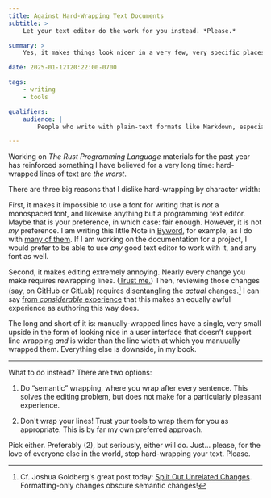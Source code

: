 ```yaml
---
title: Against Hard-Wrapping Text Documents
subtitle: >
    Let your text editor do the work for you instead. *Please.*

summary: >
    Yes, it makes things look nicer in a very few, very specific places. But it makes it that much worse everywhere else.

date: 2025-01-12T20:22:00-0700

tags:
    - writing
    - tools

qualifiers:
    audience: |
        People who write with plain-text formats like Markdown, especially programmers, *especially* those of you who like to hard-wrap at 80 characters.

---
```


Working on <cite>The Rust Programming Language</cite> materials for the past year has reinforced something I have believed for a very long time: hard-wrapped lines of text are *the worst*.

There are three big reasons that I dislike hard-wrapping by character width:

First, it makes it impossible to use a font for writing that is *not* a monospaced font, and likewise anything but a programming text editor. Maybe that is your preference, in which case: fair enough. However, it is not *my* preference. I am writing this little Note in [Byword][byword], for example, as I do with [many of them][byword-post]. If I am working on the documentation for a project, I would prefer to be able to use *any* good text editor to work with it, and any font as well.

[byword]: https://www.bywordapp.com/
[byword-post]: https://v5.chriskrycho.com/notes/byword/

Second, it makes editing extremely annoying. Nearly every change you make requires rewrapping lines. ([Trust me.][rust-book-1]) Then, reviewing those changes (say, on GitHub or GitLab) requires disentangling the *actual* changes.[^formatting] I can say [from *considerable* experience][rust-book-2] that this makes an equally awful experience as authoring this way does.

[rust-book-1]: https://github.com/rust-lang/book/pulls?q=is%3Apr+author%3A%40chriskrycho+is%3Amerged+
[rust-book-2]: https://github.com/rust-lang/book/pulls?q=is%3Apr+reviewed-by%3A%40chriskrycho+is%3Aclosed

The long and short of it is: manually-wrapped lines have a single, very small upside in the form of looking nice in a user interface that doesn’t support line wrapping *and* is wider than the line width at which you manuually wrapped them. Everything else is downside, in my book.

[^formatting]: Cf. Joshua Goldberg's great post today: [Split Out Unrelated Changes][goldberg]. Formatting-only changes obscure semantic changes!

[goldberg]: https://www.joshuakgoldberg.com/blog/split-out-unrelated-changes/

---

What to do instead? There are two options:

1. Do “semantic” wrapping, where you wrap after every sentence. This solves the editing problem, but does not make for a particularly pleasant experience.

2. Don't wrap your lines! Trust your tools to wrap them for you as appropriate. This is by far my own preferred approach.

Pick either. Preferably (2), but seriously, either will do. Just… please, for the love of everyone else in the world, stop hard-wrapping your text. Please.
